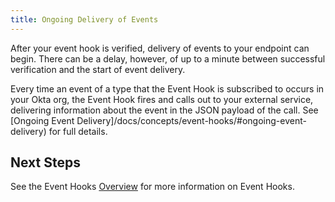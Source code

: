 ```yaml
---
title: Ongoing Delivery of Events
---
```


After your event hook is verified, delivery of events to your endpoint can begin. There can be a delay, however, of up to a minute between successful verification and the start of event delivery.

Every time an event of a type that the Event Hook is subscribed to occurs in your Okta org, the Event Hook fires and calls out to your external service, delivering information about the event in the JSON payload of the call. See [Ongoing Event Delivery]/docs/concepts/event-hooks/#ongoing-event-delivery) for full details.

## Next Steps

See the Event Hooks [Overview](/docs/concepts/event-hooks/) for more information on Event Hooks.

